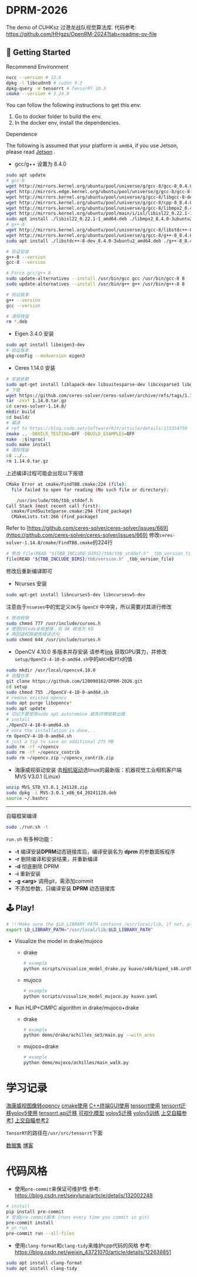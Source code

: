 # DPRM-2026
The demo of CUHKsz 过港龙战队视觉算法库.
代码参考: https://github.com/HHgzs/OpenRM-2024?tab=readme-ov-file

## 📖 Getting Started
Recommend Environment
```bash
nvcc --version # 12.6
dpkg -l libcudnn9 # cudnn 9.3
dpkg-query -W tensorrt # TensorRT 10.3
cmake --version # 3.24.0
```

You can follow the following instructions to get this env:

1. Go to docker folder to build the env.
2. In the docker env, install the dependencies.

Dependence

The following is assumed that your platform is `amd64`, if you use Jetson, please read [Jetson](./doc/Jetson配置.md) .
- gcc/g++ 设置为 8.4.0
```bash
sudo apt update
# gcc-8
wget http://mirrors.kernel.org/ubuntu/pool/universe/g/gcc-8/gcc-8_8.4.0-3ubuntu2_amd64.deb
wget http://mirrors.edge.kernel.org/ubuntu/pool/universe/g/gcc-8/gcc-8-base_8.4.0-3ubuntu2_amd64.deb
wget http://mirrors.kernel.org/ubuntu/pool/universe/g/gcc-8/libgcc-8-dev_8.4.0-3ubuntu2_amd64.deb
wget http://mirrors.kernel.org/ubuntu/pool/universe/g/gcc-8/cpp-8_8.4.0-3ubuntu2_amd64.deb
wget http://mirrors.kernel.org/ubuntu/pool/universe/g/gcc-8/libmpx2_8.4.0-3ubuntu2_amd64.deb
wget http://mirrors.kernel.org/ubuntu/pool/main/i/isl/libisl22_0.22.1-1_amd64.deb
sudo apt install ./libisl22_0.22.1-1_amd64.deb ./libmpx2_8.4.0-3ubuntu2_amd64.deb ./cpp-8_8.4.0-3ubuntu2_amd64.deb ./libgcc-8-dev_8.4.0-3ubuntu2_amd64.deb ./gcc-8-base_8.4.0-3ubuntu2_amd64.deb ./gcc-8_8.4.0-3ubuntu2_amd64.deb -y --no-install-recommends
# g++-8
wget http://mirrors.kernel.org/ubuntu/pool/universe/g/gcc-8/libstdc++-8-dev_8.4.0-3ubuntu2_amd64.deb
wget http://mirrors.kernel.org/ubuntu/pool/universe/g/gcc-8/g++-8_8.4.0-3ubuntu2_amd64.deb
sudo apt install ./libstdc++-8-dev_8.4.0-3ubuntu2_amd64.deb ./g++-8_8.4.0-3ubuntu2_amd64.deb -y --no-install-recommends

# 验证安装
g++-8 --version
gcc-8 --version

# Force gcc/g++ 8
sudo update-alternatives --install /usr/bin/gcc gcc /usr/bin/gcc-8 8
sudo update-alternatives --install /usr/bin/g++ g++ /usr/bin/g++-8 8

# 验证版本
g++ --version
gcc --version

# 清除残留
rm *.deb
```
- Eigen 3.4.0 安装
```bash
sudo apt install libeigen3-dev
# 验证版本
pkg-config --modversion eigen3
```
- Ceres 1.14.0 安装
```bash
# 安装依赖
sudo apt-get install liblapack-dev libsuitesparse-dev libcxsparse3 libgflags-dev libgoogle-glog-dev libgtest-dev
# 下载
wget https://github.com/ceres-solver/ceres-solver/archive/refs/tags/1.14.0.tar.gz
tar -zxvf 1.14.0.tar.gz
cd ceres-solver-1.14.0/
mkdir build
cd build/
# 编译
# ref to https://blog.csdn.net/SoftwarerRJY/article/details/113354759
cmake .. -DBUILD_TESTING=OFF -DBUILD_EXAMPLES=OFF
make -j$(nproc)
sudo make install
# 清除残留
cd ../..
rm 1.14.0.tar.gz
```
上述编译过程可能会出现以下报错
```bash
CMake Error at cmake/FindTBB.cmake:224 (file):
  file failed to open for reading (No such file or directory):

    /usr/include/tbb/tbb_stddef.h
Call Stack (most recent call first):
  cmake/FindSuiteSparse.cmake:294 (find_package)
  CMakeLists.txt:266 (find_package)
```
Refer to [https://github.com/ceres-solver/ceres-solver/issues/669](https://github.com/ceres-solver/ceres-solver/issues/669)
修改`ceres-solver-1.14.0/cmake/FindTBB.cmake`的224行
```bash
# 修改 file(READ "${TBB_INCLUDE_DIRS}/tbb/tbb_stddef.h" _tbb_version_file) 为
file(READ "${TBB_INCLUDE_DIRS}/tbb/version.h" _tbb_version_file)
```
修改后重新编译即可
- Ncurses 安装
```bash
sudo apt-get install libncurses5-dev libncursesw5-dev
```
注意由于`ncueses`中的宏定义`OK`与 `OpenCV` 中冲突，所以需要对其进行修改
```bash
# 修改权限
sudo chmod 777 /usr/include/curses.h
# 使用VSCode全局替换，将 OK 修改为 KO
# 再回退权限避免错误访问
sudo chmod 644 /usr/include/curses.h
```
- OpenCV 4.10.0 多版本并存安装
请参考[link](https://developer.nvidia.com/cuda-gpus#compute)
获取GPU算力，并修改`setup/OpenCV-4-10-0-amd64.sh`中的`ARCH`和`PTX`的值
```bash
sudo mkdir /usr/local/opencv4.10.0
# 自瞄仓库
git clone https://github.com/120090162/DPRM-2026.git
cd setup
sudo chmod 755 ./OpenCV-4-10-0-amd64.sh
# remove existed opencv
sudo apt purge libopencv*
sudo apt update
# 切记不要使用sudo apt autoremove 避免环境依赖出错
# install
./OpenCV-4-10-0-amd64.sh
# once the installation is done...
rm OpenCV-4-10-0-amd64.sh
# just a tip to save an additional 275 MB
sudo rm -rf ~/opencv
sudo rm -rf ~/opencv_contrib
sudo rm ~/opencv.zip ~/opencv_contrib.zip
```
- 海康威视驱动安装
去[相机驱动](https://www.hikrobotics.com/cn/machinevision/service/download/)选linux的最新版：机器视觉工业相机客户端MVS V3.0.1 (Linux)
```bash
unzip MVS_STD_V3.0.1_241128.zip
sudo dpkg -i MVS-3.0.1_x86_64_20241128.deb
source ~/.bashrc
```
---
自瞄框架编译
```bash
sudo ./run.sh -t
```
`run.sh` 有多种功能：

- **-t** 编译安装**DPRM**动态链接库后，编译安装名为 **dprm** 的参数面板程序
- **-r** 删除编译和安装结果，并重新编译
- **-d** 彻底删除 DPRM
- **-i** 重新安装
- **-g \<arg>** 调用git，需添加commit
- 不添加参数，只编译安装 **DPRM** 动态链接库

## 🕹️ Play!
```bash
# !!!Make sure the $LD_LIBRARY_PATH contains /usr/local/lib, if not, please add the following line to the end of ~/.bashrc
export LD_LIBRARY_PATH="/usr/local/lib:$LD_LIBRARY_PATH"
```
* Visualize the model in drake/mujoco

  * drake

      ```bash
      # example
      python scripts/visualize_model_drake.py kuavo/s46/biped_s46.urdf biped_s46
      ```

  * mujoco

      ```bash
      # example
      python scripts/visualize_model_mujoco.py kuavo.yaml
      ```

* Run HLIP+CIMPC algorithm in drake/mujoco+drake

  * drake

      ```bash
      # example
      python demo/drake/achilles_se3/main.py --with_arms
      ```

  * mujoco+drake

      ```bash
      # example
      python demo/mujoco/achilles/main_walk.py

# 学习记录
[海康威视图像转opencv](https://blog.51cto.com/u_15127647/4707382)
[cmake使用](https://modern-cmake-cn.github.io/Modern-CMake-zh_CN/chapters/basics.html)
[C++终端GUI使用](https://www.cnblogs.com/VeniVidiVici/p/17318232.html)
[tensorrt使用](https://zhuanlan.zhihu.com/p/702631180)
[tensorrt迁移yolov5使用](https://blog.csdn.net/qq_45983373/article/details/136636251)
[tensorrt api迁移](https://docs.nvidia.com/deeplearning/tensorrt/latest/api/migration-guide.html#removed-c-api)
[可视化模型](https://netron.app/)
[yolov5迁移](https://github.com/wang-xinyu/tensorrtx/tree/trt10)
[yolov5训练](https://github.com/Spphire/YOLOarmor-2022final)
[上交自瞄参考1](https://github.com/Harry-hhj/CVRM2021-sjtu)
[上交自瞄参考2](https://github.com/julyfun/rm.cv.fans)

`TensorRT`的路径在`/usr/src/tensorrt`下面

[数据集](https://github.com/zRzRzRzRzRzRzR/YOLO-of-RoboMaster-Keypoints-Detection-2023)
[博客](https://sjtu-robomaster-team.github.io/)

# 代码风格
* 使用`pre-commit`来保证可维护性
参考: https://blog.csdn.net/sexyluna/article/details/132002248
```bash
# install
pip install pre-commit
# 安装pre-commit脚本 (runs every time you commit in git)
pre-commit install
# or run
pre-commit run --all-files
```
* 使用`clang-format`和`clang-tidy`来维护cpp代码的风格
参考: https://blog.csdn.net/weixin_43721070/article/details/122638851
```bash
sudo apt install clang-format
sudo apt install clang-tidy
```
